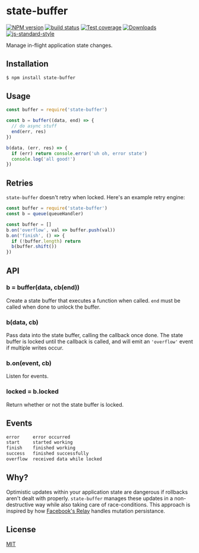 # state-buffer
[![NPM version][npm-image]][npm-url]
[![build status][travis-image]][travis-url]
[![Test coverage][coveralls-image]][coveralls-url]
[![Downloads][downloads-image]][downloads-url]
[![js-standard-style][standard-image]][standard-url]

Manage in-flight application state changes.

## Installation
```bash
$ npm install state-buffer
```

## Usage
```js
const buffer = require('state-buffer')

const b = buffer((data, end) => {
  // do async stuff
  end(err, res)
})

b(data, (err, res) => {
  if (err) return console.error('uh oh, error state')
  console.log('all good!')
})
```

## Retries
`state-buffer` doesn't retry when locked. Here's an example retry engine:
```js
const buffer = require('state-buffer')
const b = queue(queueHandler)

const buffer = []
b.on('overflow', val => buffer.push(val))
b.on('finish', () => {
  if (!buffer.length) return
  b(buffer.shift())
})
```

## API
### b = buffer(data, cb(end))
Create a state buffer that executes a function when called. `end` must be
called when done to unlock the buffer.

### b(data, cb)
Pass data into the state buffer, calling the callback once done. The state
buffer is locked until the callback is called, and will emit an
`'overflow'` event if multiple writes occur.

### b.on(event, cb)
Listen for events.

### locked = b.locked
Return whether or not the state buffer is locked.

## Events
```txt
error     error occurred
start     started working
finish    finished working
success   finished successfully
overflow  received data while locked
```

## Why?
Optimistic updates within your application state are dangerous if rollbacks
aren't dealt with properly. `state-buffer` manages these updates in a
non-destructive way while also taking care of race-conditions. This approach is
inspired by how
[Facebook's Relay](https://speakerdeck.com/laneyk/mutations-in-relay) handles
mutation persistance.

## License
[MIT](https://tldrlegal.com/license/mit-license)

[npm-image]: https://img.shields.io/npm/v/state-buffer/master.svg?style=flat-square
[npm-url]: https://npmjs.org/package/state-buffer
[travis-image]: https://img.shields.io/travis/yoshuawuyts/state-buffer/master.svg?style=flat-square
[travis-url]: https://travis-ci.org/yoshuawuyts/state-buffer
[coveralls-image]: https://img.shields.io/coveralls/yoshuawuyts/state-buffer.svg?style=flat-square
[coveralls-url]: https://coveralls.io/r/yoshuawuyts/state-buffer?branch=master
[downloads-image]: http://img.shields.io/npm/dm/state-buffer.svg?style=flat-square
[downloads-url]: https://npmjs.org/package/state-buffer
[standard-image]: https://img.shields.io/badge/code%20style-standard-brightgreen.svg?style=flat-square
[standard-url]: https://github.com/feross/standard
